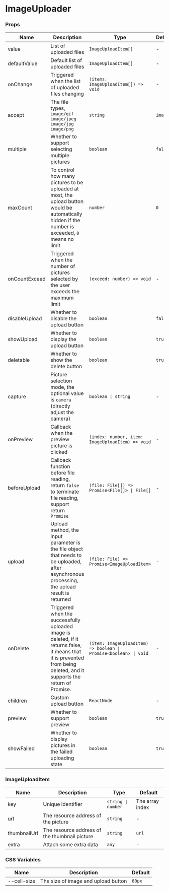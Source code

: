 # ImageUploader

<code src="./demos/demo1.tsx"></code>
<code src="./demos/demo2.tsx"></code>

### Props

| Name          | Description                                                                                                                                                              | Type                                                             | Default   |
| ------------- | ------------------------------------------------------------------------------------------------------------------------------------------------------------------------ | ---------------------------------------------------------------- | --------- |
| value         | List of uploaded files                                                                                                                                                   | `ImageUploadItem[]`                                              | -         |
| defaultValue  | Default list of uploaded files                                                                                                                                           | `ImageUploadItem[]`                                              | -         |
| onChange      | Triggered when the list of uploaded files changing                                                                                                                       | `(items: ImageUploadItem[]) => void`                             | -         |
| accept        | The file types, `image/gif` `image/jpeg` `image/jpg` `image/png`                                                                                                         | `string`                                                         | `image/*` |
| multiple      | Whether to support selecting multiple pictures                                                                                                                           | `boolean`                                                        | `false`   |
| maxCount      | To control how many pictures to be uploaded at most, the upload button would be automatically hidden if the number is exceeded, `0` means no limit                       | `number`                                                         | `0`       |
| onCountExceed | Triggered when the number of pictures selected by the user exceeds the maximum limit                                                                                     | `(exceed: number) => void`                                       | -         |
| disableUpload | Whether to disable the upload button                                                                                                                                     | `boolean`                                                        | `false`   |
| showUpload    | Whether to display the upload button                                                                                                                                     | `boolean`                                                        | `true`    |
| deletable     | Whether to show the delete button                                                                                                                                        | `boolean`                                                        | `true`    |
| capture       | Picture selection mode, the optional value is `camera` (directly adjust the camera)                                                                                      | `boolean \| string`                                              | -         |
| onPreview     | Callback when the preview picture is clicked                                                                                                                             | `(index: number, item: ImageUploadItem) => void`                 | -         |
| beforeUpload  | Callback function before file reading, return `false` to terminate file reading, support return `Promise`                                                                | `(file: File[]) => Promise<File[]> \| File[]`                    | -         |
| upload        | Upload method, the input parameter is the file object that needs to be uploaded, after asynchronous processing, the upload result is returned                            | `(file: File) => Promise<ImageUploadItem>`                       | -         |
| onDelete      | Triggered when the successfully uploaded image is deleted, if it returns false, it means that it is prevented from being deleted, and it supports the return of Promise. | `(item: ImageUploadItem) => boolean \| Promise<boolean> \| void` | -         |
| children      | Custom upload button                                                                                                                                                     | `ReactNode`                                                      | -         |
| preview       | Whether to support preview                                                                                                                                               | `boolean`                                                        | `true`    |
| showFailed    | Whether to display pictures in the failed uploading state                                                                                                                | `boolean`                                                        | `true`    |

### ImageUploadItem

| Name         | Description                                   | Type               | Default         |
| ------------ | --------------------------------------------- | ------------------ | --------------- |
| key          | Unique identifier                             | `string \| number` | The array index |
| url          | The resource address of the picture           | `string`           | -               |
| thumbnailUrl | The resource address of the thumbnail picture | `string`           | `url`           |
| extra        | Attach some extra data                        | `any`              | -               |

### CSS Variables

| Name        | Description                         | Default |
| ----------- | ----------------------------------- | ------- |
| --cell-size | The size of image and upload button | `80px`  |
